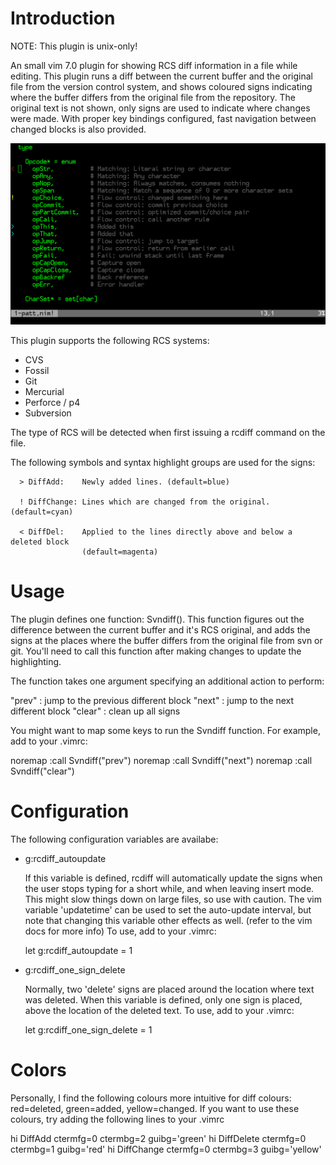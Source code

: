 # Introduction

NOTE: This plugin is unix-only!

An small vim 7.0 plugin for showing RCS diff information in a file while
editing. This plugin runs a diff between the current buffer and the original
file from the version control system, and shows coloured signs indicating
where the buffer differs from the original file from the repository. The
original text is not shown, only signs are used to indicate where changes were
made. With proper key bindings configured, fast navigation between changed
blocks is also provided.

![rcdiff](rcdiff.png)

This plugin supports the following RCS systems:

- CVS
- Fossil
- Git
- Mercurial
- Perforce / p4
- Subversion

The type of RCS will be detected when first issuing a rcdiff command on 
the file.

The following symbols and syntax highlight groups are used for the signs:

```
  > DiffAdd:    Newly added lines. (default=blue)

  ! DiffChange: Lines which are changed from the original. (default=cyan)

  < DiffDel:    Applied to the lines directly above and below a deleted block
                (default=magenta) 
```

# Usage

The plugin defines one function: Svndiff(). This function figures out the
difference between the current buffer and it's RCS original, and adds the
signs at the places where the buffer differs from the original file from svn
or git. You'll need to call this function after making changes to update the
highlighting.

The function takes one argument specifying an additional action to perform:

  "prev"  : jump to the previous different block 
  "next"  : jump to the next different block
  "clear" : clean up all signs

You might want to map some keys to run the Svndiff function. For
example, add to your .vimrc:

  noremap <F3> :call Svndiff("prev")<CR> 
  noremap <F4> :call Svndiff("next")<CR>
  noremap <F5> :call Svndiff("clear")<CR>


# Configuration

The following configuration variables are availabe:

* g:rcdiff_autoupdate

  If this variable is defined, rcdiff will automatically update the signs
  when the user stops typing for a short while, and when leaving insert
  mode. This might slow things down on large files, so use with caution.
  The vim variable 'updatetime' can be used to set the auto-update interval,
  but note that changing this variable other effects as well. (refer to the 
  vim docs for more info) 
  To use, add to your .vimrc:

  let g:rcdiff_autoupdate = 1

* g:rcdiff_one_sign_delete

  Normally, two 'delete' signs are placed around the location where
  text was deleted. When this variable is defined, only one sign is
  placed, above the location of the deleted text.
  To use, add to your .vimrc:

  let g:rcdiff_one_sign_delete = 1

# Colors

Personally, I find the following colours more intuitive for diff colours:
red=deleted, green=added, yellow=changed. If you want to use these colours,
try adding the following lines to your .vimrc

hi DiffAdd      ctermfg=0 ctermbg=2 guibg='green'
hi DiffDelete   ctermfg=0 ctermbg=1 guibg='red'
hi DiffChange   ctermfg=0 ctermbg=3 guibg='yellow'
